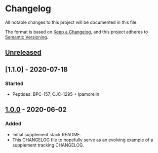 # Changelog

All notable changes to this project will be documented in this file.

The format is based on [Keep a Changelog](https://keepachangelog.com/en/1.0.0/),
and this project adheres to [Semantic Versioning](https://semver.org/spec/v2.0.0.html).

## [Unreleased]

## [1.1.0] - 2020-07-18

### Started
- Peptides: BPC-157, CJC-1295 + Ipamorelin

## [1.0.0] - 2020-06-02

### Added

- Initial supplement stack README.
- This CHANGELOG file to hopefully serve as an evolving example of a supplement tracking CHANGELOG.

[unreleased]: https://github.com/quantifiedbob/my-supplement-stack/compare/v1.0.0...HEAD
[1.0.0]: https://github.com/quantifiedbob/my-supplement-stack/releases/tag/v1.0.0
